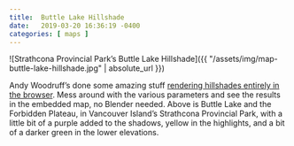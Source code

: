 ```yaml
---
title:  Buttle Lake Hillshade
date:   2019-03-20 16:36:19 -0400
categories: [ maps ]
---
```


![Strathcona Provincial Park’s Buttle Lake Hillshade]({{ "/assets/img/map-buttle-lake-hillshade.jpg" | absolute_url }})

Andy Woodruff’s done some amazing stuff [rendering hillshades entirely in the browser](https://observablehq.com/@awoodruff/diy-hillshade). Mess around with the various parameters and see the results in the embedded map, no Blender needed. Above is Buttle Lake and the Forbidden Plateau, in Vancouver Island’s Strathcona Provincial Park, with a little bit of a purple added to the shadows, yellow in the highlights, and a bit of a darker green in the lower elevations.
